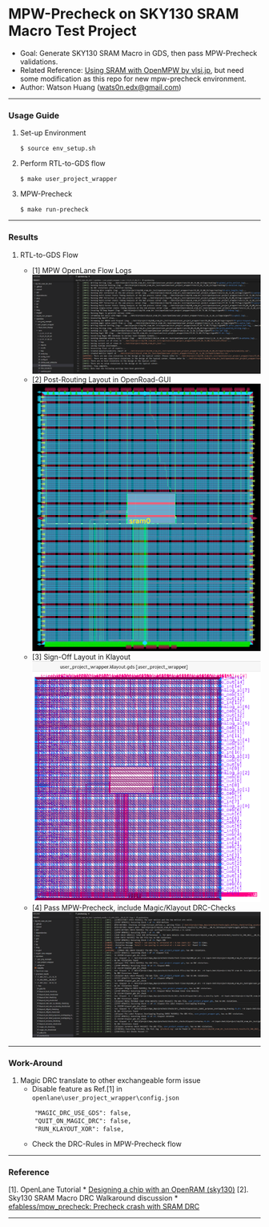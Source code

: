 # MPW-Precheck on SKY130 SRAM Macro Test Project

* Goal: Generate SKY130 SRAM Macro in GDS, then pass MPW-Precheck validations.
* Related Reference: [Using SRAM with OpenMPW by vlsi.jp](https://vlsi.jp/OpenMPWSRAM_eng.html), but need some modification as this repo for new mpw-precheck environment.
* Author: Watson Huang (wats0n.edx@gmail.com)

------
### Usage Guide

1. Set-up Environment
    ```
    $ source env_setup.sh
    ```
2. Perform RTL-to-GDS flow
    ```
    $ make user_project_wrapper
    ```
3. MPW-Precheck
    ```
    $ make run-precheck
    ```

------
### Results

1. RTL-to-GDS Flow
    
    * [1] MPW OpenLane Flow Logs<br />
    ![rtl-to-gds-log](docs/images/sky130sram_openlane-flow_230204.png)
    * [2] Post-Routing Layout in OpenRoad-GUI<br />
    ![rtl-to-gds-klgds](docs/images/sky130sram_or-gui_230204.png)
    * [3] Sign-Off Layout in Klayout<br />
    ![rtl-to-gds-klgds](docs/images/sky130sram_klayout-gds_230204.png)
    * [4] Pass MPW-Precheck, include Magic/Klayout DRC-Checks<br />
    ![rtl-to-gds-prechk](docs/images/sky130sram_mpw-precheck_230204.png)

------
### Work-Around

1. Magic DRC translate to other exchangeable form issue
    * Disable feature as Ref.[1] in `openlane\user_project_wrapper\config.json`
    ```
        "MAGIC_DRC_USE_GDS": false,
        "QUIT_ON_MAGIC_DRC": false,
        "RUN_KLAYOUT_XOR": false,
    ```
    * Check the DRC-Rules in MPW-Precheck flow

------
### Reference
    
[1]. OpenLane Tutorial
    * [Designing a chip with an OpenRAM (sky130)](https://openlane.readthedocs.io/en/latest/tutorials/openram.html)
[2]. Sky130 SRAM Macro DRC Walkaround discussion
    * [efabless/mpw_precheck: Precheck crash with SRAM DRC](https://github.com/efabless/mpw_precheck/issues/180)

------